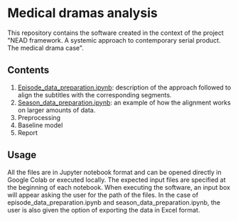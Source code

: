 # Medical dramas analysis

This repository contains the software created in the context of the project "NEAD framework. A systemic approach to contemporary serial product. The medical drama case". 

## Contents

1. [Episode_data_preparation.ipynb](https://github.com/TinfFoil/dar_tvseries/blob/main/episode_data_preparation.ipynb): description of the approach followed to align the subtitles with the corresponding segments.
2. [Season_data_preparation.ipynb](https://github.com/TinfFoil/dar_tvseries/blob/main/season_data_preparation.ipynb): an example of how the alignment works on larger amounts of data.
3. Preprocessing
4. Baseline model
5. Report

## Usage

All the files are in Jupyter notebook format and can be opened directly in Google Colab or executed locally. The expected input files are specified at the beginning of each notebook. When executing the software, an input box will appear asking the user for the path of the files. In the case of episode_data_preparation.ipynb and season_data_preparation.ipynb, the user is also given the option of exporting the data in Excel format.
